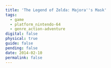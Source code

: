 ```yaml
---
title: 'The Legend of Zelda: Majora''s Mask'
tags:
  - game
  - platform_nintendo-64
  - genre_action-adventure
digital: false
physical: true
guide: false
pending: false
date: 2014-02-10
permalink: false
---
```


